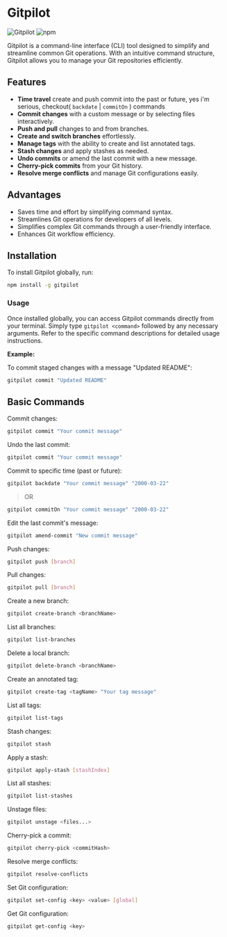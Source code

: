 # Gitpilot

![Gitpilot](https://img.shields.io/badge/version-1.0.0-blue) ![npm](https://img.shields.io/badge/npm-v7.24.0-red)

Gitpilot is a command-line interface (CLI) tool designed to simplify and streamline common Git operations. With an intuitive command structure, Gitpilot allows you to manage your Git repositories efficiently.

## Features

- **Time travel** create and push commit into the past or future, yes i'm serious, checkout( `backdate` | `commitOn` ) commands
- **Commit changes** with a custom message or by selecting files interactively.
- **Push and pull** changes to and from branches.
- **Create and switch branches** effortlessly.
- **Manage tags** with the ability to create and list annotated tags.
- **Stash changes** and apply stashes as needed.
- **Undo commits** or amend the last commit with a new message.
- **Cherry-pick commits** from your Git history.
- **Resolve merge conflicts** and manage Git configurations easily.

## Advantages

- Saves time and effort by simplifying command syntax.
- Streamlines Git operations for developers of all levels.
- Simplifies complex Git commands through a user-friendly interface.
- Enhances Git workflow efficiency.

## Installation

To install Gitpilot globally, run:

```bash
npm install -g gitpilot
```

### Usage

Once installed globally, you can access Gitpilot commands directly from your terminal. Simply type `gitpilot <command>` followed by any necessary arguments. Refer to the specific command descriptions for detailed usage instructions.

**Example:**

To commit staged changes with a message "Updated README":

```Bash
gitpilot commit "Updated README"
```

## Basic Commands

Commit changes:

```bash
gitpilot commit "Your commit message"
```

Undo the last commit:

```bash
gitpilot commit "Your commit message"
```

Commit to specific time (past or future):

```bash
gitpilot backdate "Your commit message" "2000-03-22"
```

> OR

```bash
gitpilot commitOn "Your commit message" "2000-03-22"
```

Edit the last commit's message:

```bash
gitpilot amend-commit "New commit message"
```

Push changes:

```bash
gitpilot push [branch]
```

Pull changes:

```bash
gitpilot pull [branch]
```

Create a new branch:

```bash
gitpilot create-branch <branchName>
```

List all branches:

```bash
gitpilot list-branches
```

Delete a local branch:

```bash
gitpilot delete-branch <branchName>
```

Create an annotated tag:

```bash
gitpilot create-tag <tagName> "Your tag message"
```

List all tags:

```bash
gitpilot list-tags
```

Stash changes:

```bash
gitpilot stash
```

Apply a stash:

```bash
gitpilot apply-stash [stashIndex]
```

List all stashes:

```bash
gitpilot list-stashes
```

Unstage files:

```bash
gitpilot unstage <files...>
```

Cherry-pick a commit:

```bash
gitpilot cherry-pick <commitHash>
```

Resolve merge conflicts:

```bash
gitpilot resolve-conflicts
```

Set Git configuration:

```bash
gitpilot set-config <key> <value> [global]
```

Get Git configuration:

```bash
gitpilot get-config <key>
```
